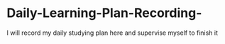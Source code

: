 # Daily-Learning-Plan-Recording-
I will record my daily studying plan here and supervise myself to finish it
